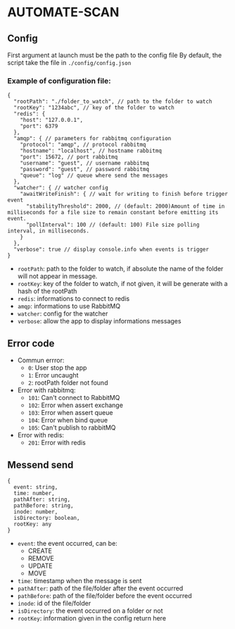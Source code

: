 # AUTOMATE-SCAN

## Config

First argument at launch must be the path to the config file
By default, the script take the file in `./config/config.json`

### Example of configuration file:

```
{
  "rootPath": "./folder_to_watch", // path to the folder to watch
  "rootKey": "1234abc", // key of the folder to watch
  "redis": { 
    "host": "127.0.0.1",
    "port": 6379
  },
  "amqp": { // parameters for rabbitmq configuration
    "protocol": "amqp", // protocol rabbitmq
    "hostname": "localhost", // hostname rabbitmq
    "port": 15672, // port rabbitmq
    "username": "guest", // username rabbitmq
    "password": "guest", // password rabbitmq
    "queue": "log" // queue where send the messages
  },
  "watcher": { // watcher config
    "awaitWriteFinish": { // wait for writing to finish before trigger event
      "stabilityThreshold": 2000, // (default: 2000)Amount of time in milliseconds for a file size to remain constant before emitting its event.
      "pollInterval": 100 // (default: 100) File size polling interval, in milliseconds.
    }
  },
  "verbose": true // display console.info when events is trigger
}
```

- `rootPath`: path to the folder to watch, if absolute the name of the folder will not appear in message.
- `rootKey`: key of the folder to watch, if not given, it will be generate with a hash of the rootPath
- `redis`: informations to connect to redis
- `amqp`: informations to use RabbitMQ
- `watcher`: config for the watcher
- `verbose`: allow the app to display informations messages

## Error code
- Commun errror:
  - `0`: User stop the app
  - `1`: Error uncaught 
  - `2`: rootPath folder not found
- Error with rabbitmq: 
  - `101`: Can't connect to RabbitMQ
  - `102`: Error when assert exchange
  - `103`: Error when assert queue
  - `104`: Error when bind queue
  - `105`: Can't publish to rabbitMQ
- Error with redis:
  - `201`: Error with redis

## Messend send

```
{
  event: string,
  time: number,
  pathAfter: string,
  pathBefore: string,
  inode: number,
  isDirectory: boolean,
  rootKey: any
}
```

- `event`: the event occurred, can be:
  - CREATE
  - REMOVE
  - UPDATE
  - MOVE
- `time`: timestamp when the message is sent
- `pathAfter`: path of the file/folder after the event occurred
- `pathBefore`: path of the file/folder before the event occurred
- `inode`: id of the file/folder
- `isDirectory`: the event occurred on a folder or not
- `rootKey`: information given in the config return here  